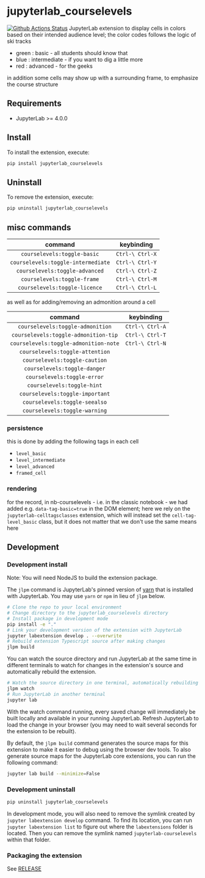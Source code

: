 # jupyterlab_courselevels

[![Github Actions Status](https://github.com/parmentelat/jupyterlab-courselevels/workflows/Build/badge.svg)](https://github.com/parmentelat/jupyterlab-courselevels/actions/workflows/build.yml)
JupyterLab extension to display cells in colors based on their intended audience level; the color codes follows the logic of ski tracks

- green : basic - all students should know that
- blue : intermediate - if you want to dig a little more
- red : advanced - for the geeks

in addition some cells may show up with a surrounding frame, to emphasize the course structure

## Requirements

- JupyterLab >= 4.0.0

## Install

To install the extension, execute:

```bash
pip install jupyterlab_courselevels
```

## Uninstall

To remove the extension, execute:

```bash
pip uninstall jupyterlab_courselevels
```

## misc commands

| command | keybinding |
|:-:|:-:|
| `courselevels:toggle-basic` | `Ctrl-\ Ctrl-X` |
| `courselevels:toggle-intermediate` | `Ctrl-\ Ctrl-Y` |
| `courselevels:toggle-advanced` | `Ctrl-\ Ctrl-Z` |
| `courselevels:toggle-frame` | `Ctrl-\ Ctrl-M` |
| `courselevels:toggle-licence` | `Ctrl-\ Ctrl-L` |

as well as for adding/removing an admonition around a cell

| command | keybinding |
|:-:|:-:|
| `courselevels:toggle-admonition` | `Ctrl-\ Ctrl-A` |
| `courselevels:toggle-admonition-tip` | `Ctrl-\ Ctrl-T` |
| `courselevels:toggle-admonition-note` | `Ctrl-\ Ctrl-N` |
| `courselevels:toggle-attention` | |
| `courselevels:toggle-caution` | |
| `courselevels:toggle-danger` | |
| `courselevels:toggle-error` | |
| `courselevels:toggle-hint` | |
| `courselevels:toggle-important` | |
| `courselevels:toggle-seealso` | |
| `courselevels:toggle-warning` | |

### persistence

this is done by adding the following tags in each cell

* `level_basic`
* `level_intermediate`
* `level_advanced`
* `framed_cell`

### rendering

for the record, in nb-courselevels - i.e. in the classic notebook - we had added e.g.
`data-tag-basic=true` in the DOM element; here we rely on the `jupyterlab-celltagsclasses`
extension, which will instead set the `cell-tag-level_basic` class, but it does not
matter that we don't use the same means here

## Development

### Development install

Note: You will need NodeJS to build the extension package.

The `jlpm` command is JupyterLab's pinned version of
[yarn](https://yarnpkg.com/) that is installed with JupyterLab. You may use
`yarn` or `npm` in lieu of `jlpm` below.

```bash
# Clone the repo to your local environment
# Change directory to the jupyterlab_courselevels directory
# Install package in development mode
pip install -e "."
# Link your development version of the extension with JupyterLab
jupyter labextension develop . --overwrite
# Rebuild extension Typescript source after making changes
jlpm build
```

You can watch the source directory and run JupyterLab at the same time in different terminals to watch for changes in the extension's source and automatically rebuild the extension.

```bash
# Watch the source directory in one terminal, automatically rebuilding when needed
jlpm watch
# Run JupyterLab in another terminal
jupyter lab
```

With the watch command running, every saved change will immediately be built locally and available in your running JupyterLab. Refresh JupyterLab to load the change in your browser (you may need to wait several seconds for the extension to be rebuilt).

By default, the `jlpm build` command generates the source maps for this extension to make it easier to debug using the browser dev tools. To also generate source maps for the JupyterLab core extensions, you can run the following command:

```bash
jupyter lab build --minimize=False
```

### Development uninstall

```bash
pip uninstall jupyterlab_courselevels
```

In development mode, you will also need to remove the symlink created by `jupyter labextension develop`
command. To find its location, you can run `jupyter labextension list` to figure out where the `labextensions`
folder is located. Then you can remove the symlink named `jupyterlab-courselevels` within that folder.

### Packaging the extension

See [RELEASE](RELEASE.md)
